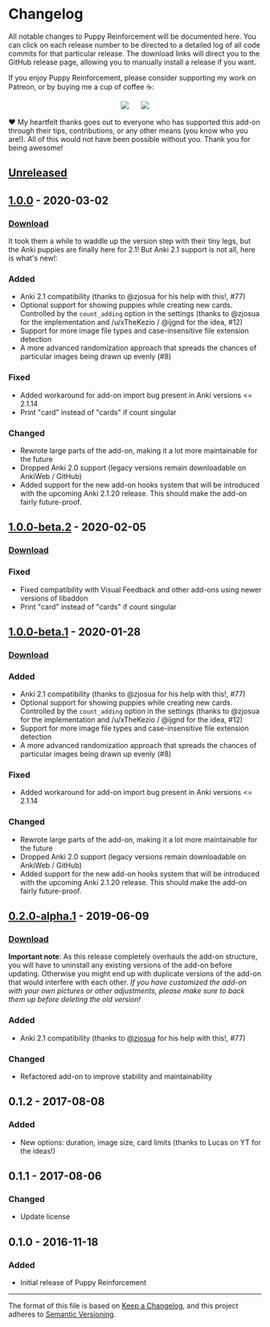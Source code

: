 # Changelog

All notable changes to Puppy Reinforcement will be documented here. You can click on each release number to be directed to a detailed log of all code commits for that particular release. The download links will direct you to the GitHub release page, allowing you to manually install a release if you want.

If you enjoy Puppy Reinforcement, please consider supporting my work on Patreon, or by buying me a cup of coffee :coffee::

<p align="center">
<a href="https://www.patreon.com/glutanimate" rel="nofollow" title="Support me on Patreon 😄"><img src="https://glutanimate.com/logos/patreon_button.svg"></a>      <a href="https://ko-fi.com/X8X0L4YV" rel="nofollow" title="Buy me a coffee 😊"><img src="https://glutanimate.com/logos/kofi_button.svg"></a>
</p>

:heart: My heartfelt thanks goes out to everyone who has supported this add-on through their tips, contributions, or any other means (you know who you are!). All of this would not have been possible without you. Thank you for being awesome!

## [Unreleased]

## [1.0.0] - 2020-03-02

### [Download](https://github.com/glutanimate/puppy-reinforcement/releases/tag/v1.0.0)

It took them a while to waddle up the version step with their tiny legs, but the Anki puppies are finally here for 2.1! But Anki 2.1 support is not all, here is what's new!:

### Added

- Anki 2.1 compatibility (thanks to @zjosua for his help with this!, #77)
- Optional support for showing puppies while creating new cards. Controlled by the `count_adding` option in the settings (thanks to @zjosua for the implementation and /u/xTheKezio / @ijgnd for the idea, #12)
- Support for more image file types and case-insensitive file extension detection
- A more advanced randomization approach that spreads the chances of particular images being drawn up evenly (#8)

### Fixed

- Added workaround for add-on import bug present in Anki versions <= 2.1.14
- Print "card" instead of "cards" if count singular

### Changed

- Rewrote large parts of the add-on, making it a lot more maintainable for the future
- Dropped Anki 2.0 support (legacy versions remain downloadable on AnkiWeb / GitHub)
- Added support for the new add-on hooks system that will be introduced with the upcoming Anki 2.1.20 release. This should make the add-on fairly future-proof.

## [1.0.0-beta.2] - 2020-02-05

### [Download](https://github.com/glutanimate/puppy-reinforcement/releases/tag/v1.0.0-beta.2)

### Fixed

- Fixed compatibility with Visual Feedback and other add-ons using newer versions of libaddon
- Print "card" instead of "cards" if count singular

## [1.0.0-beta.1] - 2020-01-28

### [Download](https://github.com/glutanimate/puppy-reinforcement/releases/tag/v1.0.0-beta.1)

### Added

- Anki 2.1 compatibility (thanks to @zjosua for his help with this!, #77)
- Optional support for showing puppies while creating new cards. Controlled by the `count_adding` option in the settings (thanks to @zjosua for the implementation and /u/xTheKezio / @ijgnd for the idea, #12)
- Support for more image file types and case-insensitive file extension detection
- A more advanced randomization approach that spreads the chances of particular images being drawn up evenly (#8)

### Fixed

- Added workaround for add-on import bug present in Anki versions <= 2.1.14

### Changed

- Rewrote large parts of the add-on, making it a lot more maintainable for the future
- Dropped Anki 2.0 support (legacy versions remain downloadable on AnkiWeb / GitHub)
- Added support for the new add-on hooks system that will be introduced with the upcoming Anki 2.1.20 release. This should make the add-on fairly future-proof.

## [0.2.0-alpha.1] - 2019-06-09

### [Download](https://github.com/glutanimate/puppy-reinforcement/releases/tag/v0.2.0-alpha.1)

**Important note**: As this release completely overhauls the add-on structure, you will have to uninstall any existing versions of the add-on before updating. Otherwise you might end up with duplicate versions of the add-on that would interfere with each other. *If you have customized the add-on with your own pictures or other adjustments, please make sure to back them up before deleting the old version!*

### Added

- Anki 2.1 compatibility (thanks to [@zjosua](https://github.com/zjosua) for his help with this!, #77)

### Changed

- Refactored add-on to improve stability and maintainability

## 0.1.2 - 2017-08-08 

### Added

- New options: duration, image size, card limits (thanks to Lucas on YT for the ideas!)

## 0.1.1 - 2017-08-06

### Changed

- Update license

## 0.1.0 - 2016-11-18

### Added

- Initial release of Puppy Reinforcement

[Unreleased]: https://github.com/glutanimate/puppy-reinforcement/compare/v1.0.0...HEAD
[1.0.0]: https://github.com/glutanimate/puppy-reinforcement/compare/v1.0.0-beta.2...v1.0.0
[1.0.0-beta.2]: https://github.com/glutanimate/puppy-reinforcement/compare/v1.0.0-beta.1...v1.0.0-beta.2
[1.0.0-beta.1]: https://github.com/glutanimate/puppy-reinforcement/compare/v0.2.0-alpha.1...v1.0.0-beta.1
[0.2.0-alpha.1]: https://github.com/glutanimate/puppy-reinforcement/releases/tag/v0.2.0-alpha.1

-----

The format of this file is based on [Keep a Changelog](https://keepachangelog.com/en/1.0.0/), and this project adheres to [Semantic Versioning](https://semver.org/spec/v2.0.0.html).